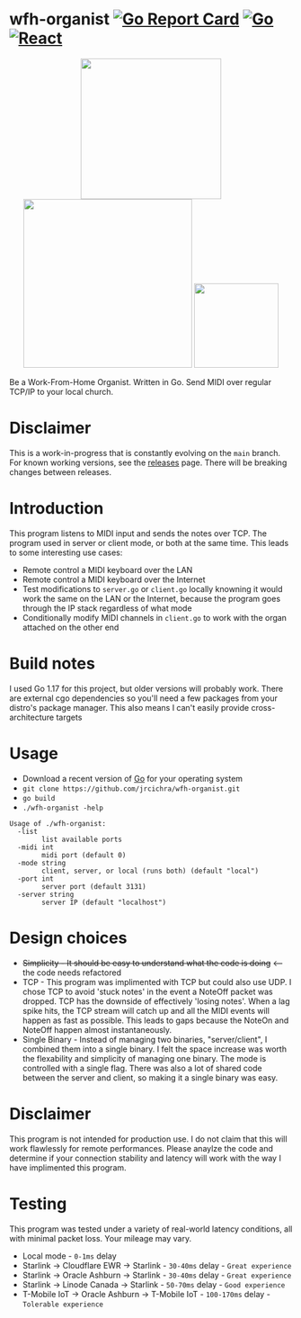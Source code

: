 # wfh-organist [![Go Report Card](https://goreportcard.com/badge/github.com/jrcichra/wfh-organist)](https://goreportcard.com/report/github.com/jrcichra/wfh-organist) [![Go](https://github.com/jrcichra/wfh-organist/actions/workflows/go.yml/badge.svg)](https://github.com/jrcichra/wfh-organist/actions/workflows/go.yml) [![React](https://github.com/jrcichra/wfh-organist/actions/workflows/react.yml/badge.svg)](https://github.com/jrcichra/wfh-organist/actions/workflows/react.yml)

<p align="center">
<img src="https://raw.githubusercontent.com/egonelbre/gophers/10cc13c5e29555ec23f689dc985c157a8d4692ab/vector/computer/music.svg" width="250">
<img src="https://raw.githubusercontent.com/egonelbre/gophers/10cc13c5e29555ec23f689dc985c157a8d4692ab/vector/arts/upright.svg" width="300">
<img src="https://raw.githubusercontent.com/egonelbre/gophers/10cc13c5e29555ec23f689dc985c157a8d4692ab/.thumb/animation/gopher-dance-long-3x.gif" width="150">
</p>

Be a Work-From-Home Organist. Written in Go. Send MIDI over regular TCP/IP to your local church.

# Disclaimer

This is a work-in-progress that is constantly evolving on the `main` branch. For known working versions, see the [releases](https://github.com/jrcichra/wfh-organist/releases) page. There will be breaking changes between releases.

# Introduction

This program listens to MIDI input and sends the notes over TCP. The program used in server or client mode, or both at the same time. This leads to some interesting use cases:

- Remote control a MIDI keyboard over the LAN
- Remote control a MIDI keyboard over the Internet
- Test modifications to `server.go` or `client.go` locally knowning it would work the same on the LAN or the Internet, because the program goes through the IP stack regardless of what mode
- Conditionally modify MIDI channels in `client.go` to work with the organ attached on the other end

# Build notes

I used Go 1.17 for this project, but older versions will probably work. There are external cgo dependencies so you'll need a few packages from your distro's package manager. This also means I can't easily provide cross-architecture targets

# Usage

- Download a recent version of [Go](https://go.dev/dl/) for your operating system
- `git clone https://github.com/jrcichra/wfh-organist.git`
- `go build`
- `./wfh-organist -help`

```
Usage of ./wfh-organist:
  -list
        list available ports
  -midi int
        midi port (default 0)
  -mode string
        client, server, or local (runs both) (default "local")
  -port int
        server port (default 3131)
  -server string
        server IP (default "localhost")
```

# Design choices

- ~~Simplicity - It should be easy to understand what the code is doing~~ <-- the code needs refactored
- TCP - This program was implimented with TCP but could also use UDP. I chose TCP to avoid 'stuck notes' in the event a NoteOff packet was dropped. TCP has the downside of effectively 'losing notes'. When a lag spike hits, the TCP stream will catch up and all the MIDI events will happen as fast as possible. This leads to gaps because the NoteOn and NoteOff happen almost instantaneously.
- Single Binary - Instead of managing two binaries, "server/client", I combined them into a single binary. I felt the space increase was worth the flexability and simplicity of managing one binary. The mode is controlled with a single flag. There was also a lot of shared code between the server and client, so making it a single binary was easy.

# Disclaimer

This program is not intended for production use. I do not claim that this will work flawlessly for remote performances. Please anaylze the code and determine if your connection stability and latency will work with the way I have implimented this program.

# Testing

This program was tested under a variety of real-world latency conditions, all with minimal packet loss. Your mileage may vary.

- Local mode - `0-1ms` delay
- Starlink -> Cloudflare EWR -> Starlink - `30-40ms` delay - `Great experience`
- Starlink -> Oracle Ashburn -> Starlink - `30-40ms` delay - `Great experience`
- Starlink -> Linode Canada -> Starlink - `50-70ms` delay - `Good experience`
- T-Mobile IoT -> Oracle Ashburn -> T-Mobile IoT - `100-170ms` delay - `Tolerable experience`
